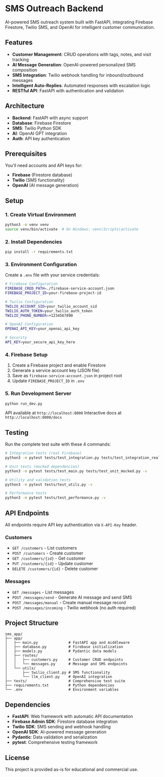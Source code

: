 # SMS Outreach Backend

AI-powered SMS outreach system built with FastAPI, integrating Firebase Firestore, Twilio SMS, and OpenAI for intelligent customer communication.

## Features

- **Customer Management**: CRUD operations with tags, notes, and visit tracking
- **AI Message Generation**: OpenAI-powered personalized SMS composition
- **SMS Integration**: Twilio webhook handling for inbound/outbound messages
- **Intelligent Auto-Replies**: Automated responses with escalation logic
- **RESTful API**: FastAPI with authentication and validation

## Architecture

- **Backend**: FastAPI with async support
- **Database**: Firebase Firestore
- **SMS**: Twilio Python SDK
- **AI**: OpenAI GPT integration
- **Auth**: API key authentication

## Prerequisites

You'll need accounts and API keys for:
- **Firebase** (Firestore database)
- **Twilio** (SMS functionality) 
- **OpenAI** (AI message generation)

## Setup

### 1. Create Virtual Environment

```bash
python3 -m venv venv
source venv/bin/activate  # On Windows: venv\Scripts\activate
```

### 2. Install Dependencies

```bash
pip install -r requirements.txt
```

### 3. Environment Configuration

Create a `.env` file with your service credentials:

```bash
# Firebase Configuration
FIREBASE_CRED_PATH=./firebase-service-account.json
FIREBASE_PROJECT_ID=your-firebase-project-id

# Twilio Configuration  
TWILIO_ACCOUNT_SID=your_twilio_account_sid
TWILIO_AUTH_TOKEN=your_twilio_auth_token
TWILIO_PHONE_NUMBER=+1234567890

# OpenAI Configuration
OPENAI_API_KEY=your_openai_api_key

# Security
API_KEY=your_secure_api_key_here
```

### 4. Firebase Setup

1. Create a Firebase project and enable Firestore
2. Generate a service account key (JSON file)
3. Save as `firebase-service-account.json` in project root
4. Update `FIREBASE_PROJECT_ID` in `.env`

### 5. Run Development Server

```bash
python run_dev.py
```

API available at `http://localhost:8000`
Interactive docs at `http://localhost:8000/docs`

## Testing

Run the complete test suite with these 4 commands:

```bash
# Integration tests (real Firebase)
python3 -m pytest tests/test_integration.py tests/test_integration_real.py -v

# Unit tests (mocked dependencies)  
python3 -m pytest tests/test_main.py tests/test_unit_mocked.py -v

# Utility and validation tests
python3 -m pytest tests/test_utils.py -v

# Performance tests
python3 -m pytest tests/test_performance.py -v
```

## API Endpoints

All endpoints require API key authentication via `X-API-Key` header.

### Customers
- `GET /customers` - List customers
- `POST /customers` - Create customer  
- `GET /customers/{id}` - Get customer
- `PUT /customers/{id}` - Update customer
- `DELETE /customers/{id}` - Delete customer

### Messages
- `GET /messages` - List messages
- `POST /messages/send` - Generate AI message and send SMS
- `POST /messages/manual` - Create manual message record
- `POST /messages/incoming` - Twilio webhook (no auth required)

## Project Structure

```
sms_app/
├── app/
│   ├── main.py              # FastAPI app and middleware
│   ├── database.py          # Firebase initialization  
│   ├── models.py            # Pydantic data models
│   ├── routes/
│   │   ├── customers.py     # Customer CRUD endpoints
│   │   └── messages.py      # Message and SMS endpoints
│   └── utils/
│       ├── twilio_client.py # SMS functionality
│       └── llm_client.py    # OpenAI integration
├── tests/                   # Comprehensive test suite
├── requirements.txt         # Python dependencies
└── .env                     # Environment variables
```

## Dependencies

- **FastAPI**: Web framework with automatic API documentation
- **Firebase Admin SDK**: Firestore database integration
- **Twilio SDK**: SMS sending and webhook handling  
- **OpenAI SDK**: AI-powered message generation
- **Pydantic**: Data validation and serialization
- **pytest**: Comprehensive testing framework

## License

This project is provided as-is for educational and commercial use.
